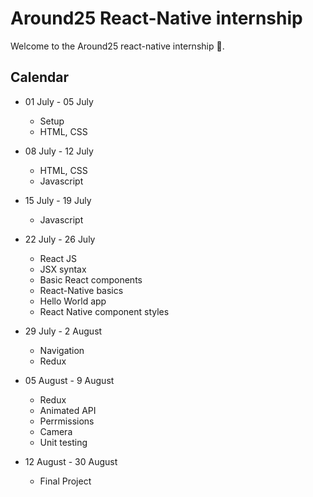 # Around25 React-Native internship

Welcome to the Around25 react-native internship 👋.

## Calendar

- 01 July - 05 July
  - Setup
  - HTML, CSS
  
- 08 July - 12 July
  - HTML, CSS
  - Javascript

- 15 July - 19 July
  - Javascript
  
- 22 July - 26 July
  - React JS
  - JSX syntax
  - Basic React components
  - React-Native basics
  - Hello World app
  - React Native component styles
  
- 29 July - 2 August
  - Navigation
  - Redux
 
- 05 August - 9 August
  - Redux
  - Animated API
  - Perrmissions
  - Camera
  - Unit testing
  
- 12 August - 30 August
  - Final Project
